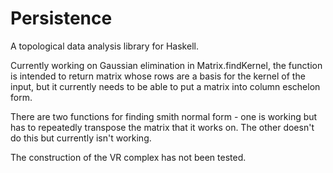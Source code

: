 # Persistence
A topological data analysis library for Haskell.

Currently working on Gaussian elimination in Matrix.findKernel,
the function is intended to return matrix whose rows are a basis for the kernel of the input,
but it currently needs to be able to put a matrix into column eschelon form.

There are two functions for finding smith normal form - one is working but has to repeatedly transpose the matrix that it works on.
The other doesn't do this but currently isn't working.

The construction of the VR complex has not been tested.
